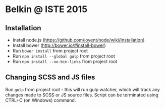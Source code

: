 # Belkin @ ISTE 2015

## Installation
* Install node.js (https://github.com/joyent/node/wiki/Installation)
* Install bower (http://bower.io/#install-bower)
* Run `bower install` from project root
* Run `npm install --global gulp` from project root
* Run `npm install --no-bin-links` from project root

## Changing SCSS and JS files
Run `gulp` from project root - this will run gulp watcher, which will track any changes made to SCSS or JS source files.
Script can be terminated using CTRL+C (on Windows) command.
